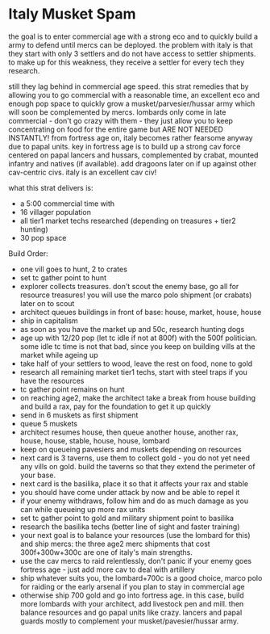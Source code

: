 # Italy Musket Spam

the goal is to enter commercial age with a strong eco and to quickly build a army to defend until mercs can be deployed.
the problem with italy is that they start with only 3 settlers and do not have access to settler shipments. to make up
for this weakness, they receive a settler for every tech they research.

still they lag behind in commercial age speed. this strat remedies that by allowing you to go commercial with
a reasonable time, an excellent eco and enough pop space to quickly grow a musket/parvesier/hussar army which
will soon be complemented by mercs.
lombards only come in late commercial - don't go crazy with them - they just allow you to keep concentrating
on food for the entire game but ARE NOT NEEDED INSTANTLY!
from fortress age on, italy becomes rather fearsome anyway due to papal units. key in fortress age is to build up
a strong cav force centered on papal lancers and hussars, complemented by crabat, mounted infantry and natives
(if available). add dragoons later on if up against other cav-centric civs.
italy is an excellent cav civ!

what this strat delivers is:
- a 5:00 commercial time with
- 16 villager population
- all tier1 market techs researched (depending on treasures + tier2 hunting)
- 30 pop space

Build Order:
- one vill goes to hunt, 2 to crates
- set tc gather point to hunt
- explorer collects treasures. don't scout the enemy base, go all for resource treasures! you will use the marco polo
  shipment (or crabats) later on to scout
- architect queues buildings in front of base: house, market, house, house
- ship in capitalism
- as soon as you have the market up and 50c, research hunting dogs
- age up with 12/20 pop (let tc idle if not at 800f) with the 500f politician.
  some idle tc time is not that bad, since you keep on building vills at the market while ageing up
- take half of your settlers to wood, leave the rest on food, none to gold
- research all remaining market tier1 techs, start with steel traps if you have the resources
- tc gather point remains on hunt
- on reaching age2, make the architect take a break from house building and build a rax, pay for the foundation to get
  it up quickly
- send in 6 muskets as first shipment
- queue 5 muskets
- architect resumes house, then queue another house, another rax, house, house, stable, house, house, lombard
- keep on queueing pavesiers and muskets depending on resources
- next card is 3 taverns, use them to collect gold - you do not yet need any vills on gold. build the taverns so that
  they extend the perimeter of your base.
- next card is the basilika, place it so that it affects your rax and stable
- you should have come under attack by now and be able to repel it
- if your enemy withdraws, follow him and do as much damage as you can while queueing up more rax units
- set tc gather point to gold and military shipment point to basilika
- research the basilika techs (better line of sight and faster training)
- your next goal is to balance your resources (use the lombard for this) and ship mercs: the three age2 merc shipments
  that cost 300f+300w+300c are one of italy's main strengths.
- use the cav mercs to raid relentlessly, don't panic if your enemy goes fortress age - just add more cav to deal with
  artillery
- ship whatever suits you, the lombard+700c is a good choice, marco polo for raiding or the early arsenal if you plan to
  stay in commercial age
- otherwise ship 700 gold and go into fortress age. in this case, build more lombards with your architect, add
  livestock pen and mill. then balance resources and go papal units like crazy. lancers and papal guards mostly to
  complement your musket/pavesier/hussar army.
